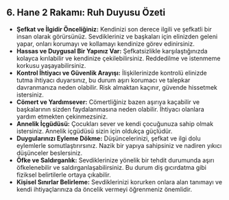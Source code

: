 ## 6. Hane 2 Rakamı: Ruh Duyusu Özeti

* **Şefkat ve İlgidir Önceliğiniz:** Kendinizi son derece ilgili ve şefkatli bir insan olarak görürsünüz. Sevdikleriniz ve başkaları için elinizden geleni yapar, onları korumayı ve kollamayı kendinize görev edinirsiniz. 
* **Hassas ve Duygusal Bir Yapınız Var:** Şefkatsizlikle karşılaştığınızda kolayca kırılabilir ve kendinize çekilebilirsiniz. Reddedilme ve istenmeme korkusu yaşayabilirsiniz.
* **Kontrol İhtiyacı ve Güvenlik Arayışı:** İlişkilerinizde kontrolü elinizde tutma ihtiyacı duyarsınız, bu durum aşırı korumacı ve talepkar davranmanıza neden olabilir. Risk almaktan kaçınır, güvende hissetmek istersiniz.
* **Cömert ve Yardımsever:** Cömertliğiniz bazen aşırıya kaçabilir ve başkalarının sizden faydalanmasına neden olabilir. İhtiyacı olanlara yardım etmekten çekinmezsiniz.
* **Annelik İçgüdüsü:** Çocukları sever ve kendi çocuğunuza sahip olmak istersiniz. Annelik içgüdüsü sizin için oldukça güçlüdür.
* **Duygularınızı Eyleme Dökme:** Düşüncelerinizi, şefkat ve ilgi dolu eylemlerle somutlaştırırsınız. Nazik bir yapıya sahipsiniz ve nadiren yıkıcı düşünceler beslersiniz.
* **Öfke ve Saldırganlık:** Sevdiklerinize yönelik bir tehdit durumunda aşırı öfkelenebilir ve saldırganlaşabilirsiniz. Bu durum diş gıcırdatma gibi fiziksel belirtilerle ortaya çıkabilir.
* **Kişisel Sınırlar Belirleme:** Sevdiklerinizi korurken onlara alan tanımayı ve kendi ihtiyaçlarınıza da öncelik vermeyi öğrenmeniz önemlidir. 

